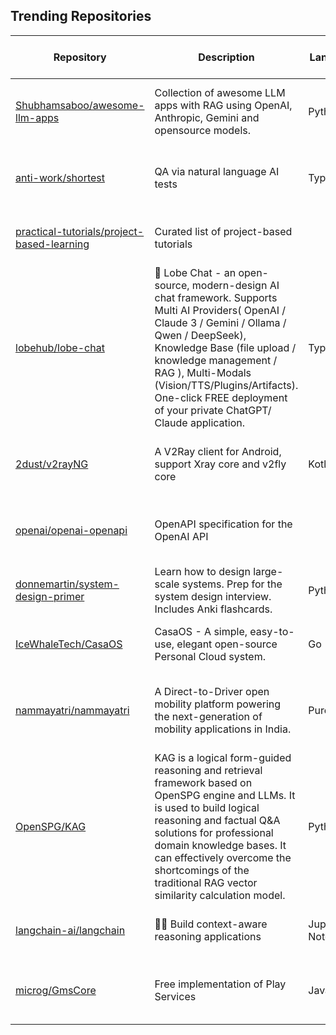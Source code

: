 ## Trending Repositories

| Repository | Description | Language | Stars | Forks | Built By | Current Period Stars |
|------------|-------------|----------|-------|-------|----------|---------------------|
| [Shubhamsaboo/awesome-llm-apps](https://github.com/Shubhamsaboo/awesome-llm-apps) | Collection of awesome LLM apps with RAG using OpenAI, Anthropic, Gemini and opensource models. | Python | 9277 | 927 | [Shubhamsaboo](https://github.com/Shubhamsaboo), [Madhuvod](https://github.com/Madhuvod), [Vadiml1024](https://github.com/Vadiml1024), [gargigupta97](https://github.com/gargigupta97), [ideal](https://github.com/ideal) | 376 |
| [anti-work/shortest](https://github.com/anti-work/shortest) | QA via natural language AI tests | TypeScript | 1232 | 55 | [m2rads](https://github.com/m2rads), [slavingia](https://github.com/slavingia), [danthomps](https://github.com/danthomps), [juniusfree](https://github.com/juniusfree), [wiksien](https://github.com/wiksien) | 280 |
| [practical-tutorials/project-based-learning](https://github.com/practical-tutorials/project-based-learning) | Curated list of project-based tutorials |  | 208767 | 27247 | [tuvtran](https://github.com/tuvtran), [sayands](https://github.com/sayands), [enkeyz](https://github.com/enkeyz), [bobeff](https://github.com/bobeff), [olucode](https://github.com/olucode) | 292 |
| [lobehub/lobe-chat](https://github.com/lobehub/lobe-chat) | 🤯 Lobe Chat - an open-source, modern-design AI chat framework. Supports Multi AI Providers( OpenAI / Claude 3 / Gemini / Ollama / Qwen / DeepSeek), Knowledge Base (file upload / knowledge management / RAG ), Multi-Modals (Vision/TTS/Plugins/Artifacts). One-click FREE deployment of your private ChatGPT/ Claude application. | TypeScript | 49654 | 10773 | [arvinxx](https://github.com/arvinxx), [semantic-release-bot](https://github.com/semantic-release-bot), [canisminor1990](https://github.com/canisminor1990), [lobehubbot](https://github.com/lobehubbot) | 90 |
| [2dust/v2rayNG](https://github.com/2dust/v2rayNG) | A V2Ray client for Android, support Xray core and v2fly core | Kotlin | 37203 | 5643 | [2dust](https://github.com/2dust), [yuhan6665](https://github.com/yuhan6665), [CodeWithTamim](https://github.com/CodeWithTamim), [solokot](https://github.com/solokot), [Malus-risus](https://github.com/Malus-risus) | 33 |
| [openai/openai-openapi](https://github.com/openai/openai-openapi) | OpenAPI specification for the OpenAI API |  | 1577 | 397 | [schnerd](https://github.com/schnerd), [athyuttamre](https://github.com/athyuttamre), [rattrayalex](https://github.com/rattrayalex), [logankilpatrick](https://github.com/logankilpatrick), [erinkav-openai](https://github.com/erinkav-openai) | 37 |
| [donnemartin/system-design-primer](https://github.com/donnemartin/system-design-primer) | Learn how to design large-scale systems. Prep for the system design interview. Includes Anki flashcards. | Python | 282612 | 47247 | [donnemartin](https://github.com/donnemartin), [cclauss](https://github.com/cclauss), [satob](https://github.com/satob), [fluency03](https://github.com/fluency03), [linhe0x0](https://github.com/linhe0x0) | 407 |
| [IceWhaleTech/CasaOS](https://github.com/IceWhaleTech/CasaOS) | CasaOS - A simple, easy-to-use, elegant open-source Personal Cloud system. | Go | 27287 | 1488 | [LinkLeong](https://github.com/LinkLeong), [JohnGuan](https://github.com/JohnGuan), [tigerinus](https://github.com/tigerinus), [jerrykuku](https://github.com/jerrykuku) | 37 |
| [nammayatri/nammayatri](https://github.com/nammayatri/nammayatri) | A Direct-to-Driver open mobility platform powering the next-generation of mobility applications in India. | PureScript | 1710 | 193 | [witcher-shailesh](https://github.com/witcher-shailesh), [hkmangla](https://github.com/hkmangla), [khuzema786](https://github.com/khuzema786), [0utkarsh](https://github.com/0utkarsh), [vijaygupta18](https://github.com/vijaygupta18) | 11 |
| [OpenSPG/KAG](https://github.com/OpenSPG/KAG) | KAG is a logical form-guided reasoning and retrieval framework based on OpenSPG engine and LLMs. It is used to build logical reasoning and factual Q&A solutions for professional domain knowledge bases. It can effectively overcome the shortcomings of the traditional RAG vector similarity calculation model. | Python | 1179 | 94 | [northmachine](https://github.com/northmachine), [caszkgui](https://github.com/caszkgui), [xionghuaidong](https://github.com/xionghuaidong), [andylau-55](https://github.com/andylau-55), [royzhao](https://github.com/royzhao) | 138 |
| [langchain-ai/langchain](https://github.com/langchain-ai/langchain) | 🦜🔗 Build context-aware reasoning applications | Jupyter Notebook | 96799 | 15747 | [baskaryan](https://github.com/baskaryan), [hwchase17](https://github.com/hwchase17), [efriis](https://github.com/efriis), [eyurtsev](https://github.com/eyurtsev), [ccurme](https://github.com/ccurme) | 69 |
| [microg/GmsCore](https://github.com/microg/GmsCore) | Free implementation of Play Services | Java | 8960 | 1770 | [mar-v-in](https://github.com/mar-v-in), [DaVinci9196](https://github.com/DaVinci9196), [fynngodau](https://github.com/fynngodau), [ale5000-git](https://github.com/ale5000-git), [emlove](https://github.com/emlove) | 11 |

